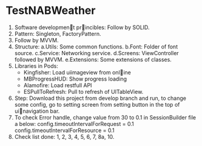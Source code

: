 # TestNABWeather
1. Software development princibles: Follow by SOLID.
2. Pattern: Singleton, FactoryPattern.
3. Follow by MVVM.
4. Structure:
    a.Utils: Some common functions.
    b.Font: Folder of font source.
    c.Service: Networking service.
    d.Screens: ViewController followed by MVVM.
    e.Extensions: Some extensions of classes.
5. Libraries in Pods:
    -  Kingfisher: Load uiimageview from online
    -  MBProgressHUD: Show progress loading
    -  Alamofire: Load restfull API
    -  ESPullToRefresh: Pull to refresh of UITableView.
6. Step: Download this project from develop branch and run, to change some config, go to setting screen from setting button in the top of uinavigation bar.
7. To check Error handle, change value from 30 to 0.1 in SessionBuilder file a below:
        config.timeoutIntervalForRequest = 0.1
        config.timeoutIntervalForResource = 0.1
8. Check list done: 1, 2, 3, 4, 5, 6, 7, 8a, 10. 
